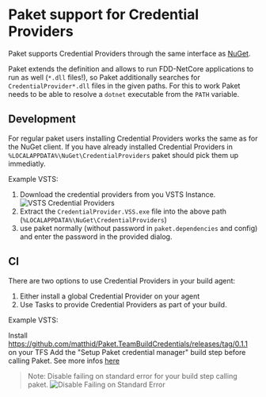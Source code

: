 # Paket support for Credential Providers

Paket supports Credential Providers through the same interface as [NuGet](https://docs.microsoft.com/en-us/nuget/reference/extensibility/nuget-exe-credential-providers).

Paket extends the definition and allows to run FDD-NetCore applications to run as well (`*.dll` files!), so Paket additionally searches for `CredentialProvider*.dll` files in the given paths. For this to work Paket needs to be able to resolve a `dotnet` executable from the `PATH` variable.

## Development

For regular paket users installing Credential Providers works the same as for the NuGet client. If you have already installed Credential Providers in `%LOCALAPPDATA%\NuGet\CredentialProviders` paket should pick them up immediatly.

Example VSTS:

1. Download the credential providers from you VSTS Instance.
   ![VSTS Credential Providers](img/credential-providers-vsts.png)
2. Extract the `CredentialProvider.VSS.exe` file into the above path (`%LOCALAPPDATA%\NuGet\CredentialProviders`)
3. use paket normally (without password in `paket.dependencies` and config) and enter the password in the provided dialog.

## CI

There are two options to use Credential Providers in your build agent:

1. Either install a global Credential Provider on your agent
2. Use Tasks to provide Credential Providers as part of your build.

Example VSTS:

Install https://github.com/matthid/Paket.TeamBuildCredentials/releases/tag/0.1.1 on your TFS
Add the "Setup Paket credential manager" build step before calling Paket.
See more infos [here](https://github.com/matthid/Paket.TeamBuildCredentials)

> Note: Disable failing on standard error for your build step calling paket.
> ![Disable Failing on Standard Error](paket-vsts-disable-stderr.png)